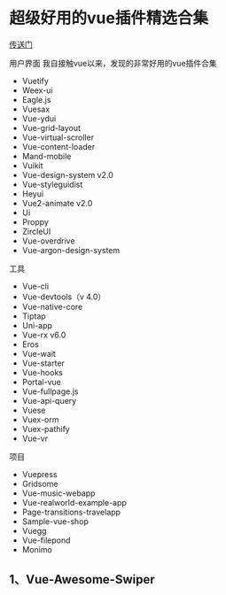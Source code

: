 # 超级好用的vue插件精选合集

 [传送门](https://mp.weixin.qq.com/s/k7DeNnD2npN6UnEihVTRGA)

用户界面
我自接触vue以来，发现的非常好用的vue插件合集
* Vuetify
* Weex-ui
* Eagle.js
* Vuesax
* Vue-ydui
* Vue-grid-layout
* Vue-virtual-scroller
* Vue-content-loader
* Mand-mobile
* Vuikit
* Vue-design-system v2.0
* Vue-styleguidist
* Heyui
* Vue2-animate v2.0
* Ui
* Proppy
* ZircleUI
* Vue-overdrive
* Vue-argon-design-system

工具
* Vue-cli
* Vue-devtools（v 4.0）
* Vue-native-core
* Tiptap
* Uni-app
* Vue-rx v6.0
* Eros
* Vue-wait
* Vue-starter
* Vue-hooks
* Portal-vue
* Vue-fullpage.js
* Vue-api-query
* Vuese
* Vuex-orm
* Vuex-pathify
* Vue-vr

项目
* Vuepress
* Gridsome
* Vue-music-webapp
* Vue-realworld-example-app
* Page-transitions-travelapp
* Sample-vue-shop
* Vuegg
* Vue-filepond
* Monimo

## 1、Vue-Awesome-Swiper